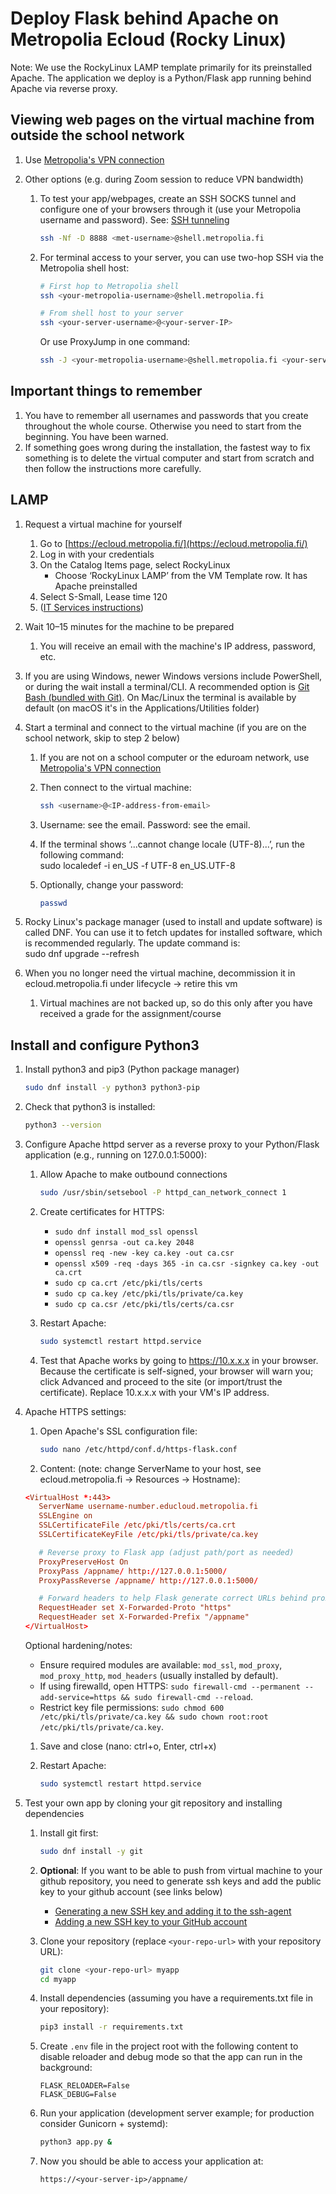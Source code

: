 # Deploy Flask behind Apache on Metropolia Ecloud (Rocky Linux)

Note: We use the RockyLinux LAMP template primarily for its preinstalled Apache. The application we deploy is a Python/Flask app running behind Apache via reverse proxy.

## Viewing web pages on the virtual machine from outside the school network

1. Use [Metropolia's VPN connection](https://wiki.metropolia.fi/display/tietohallinto/VPN-yhteys+GlobalProtect-palvelun+kautta)
2. Other options (e.g. during Zoom session to reduce VPN bandwidth)

   1. To test your app/webpages, create an SSH SOCKS tunnel and configure one of your browsers through it (use your Metropolia username and password). See: [SSH tunneling](https://tietohallinto.metropolia.fi/display/tietohallinto/SSH-tunnelointi)

      ```bash
      ssh -Nf -D 8888 <met-username>@shell.metropolia.fi
      ```

   2. For terminal access to your server, you can use two-hop SSH via the Metropolia shell host:

      ```bash
      # First hop to Metropolia shell
      ssh <your-metropolia-username>@shell.metropolia.fi

      # From shell host to your server
      ssh <your-server-username>@<your-server-IP>
      ```

      Or use ProxyJump in one command:

      ```bash
      ssh -J <your-metropolia-username>@shell.metropolia.fi <your-server-username>@<your-server-IP>
      ```

## Important things to remember

1. You have to remember all usernames and passwords that you create throughout the whole course. Otherwise you need to start from the beginning. You have been warned.
2. If something goes wrong during the installation, the fastest way to fix something is to delete the virtual computer and start from scratch and then follow the instructions more carefully.

## LAMP

1. Request a virtual machine for yourself

   1. Go to [https://ecloud.metropolia.fi/](https://ecloud.metropolia.fi/)
   2. Log in with your credentials
   3. On the Catalog Items page, select RockyLinux
      - Choose ‘RockyLinux LAMP’ from the VM Template row. It has Apache preinstalled
   4. Select S-Small, Lease time 120
   5. ([IT Services instructions](https://wiki.metropolia.fi/pages/viewpage.action?pageId=257364221))

2. Wait 10–15 minutes for the machine to be prepared

   1. You will receive an email with the machine's IP address, password, etc.

3. If you are using Windows, newer Windows versions include PowerShell, or during the wait install a terminal/CLI. A recommended option is [Git Bash (bundled with Git)](https://git-scm.com/downloads). On Mac/Linux the terminal is available by default (on macOS it's in the Applications/Utilities folder)

4. Start a terminal and connect to the virtual machine (if you are on the school network, skip to step 2 below)

   1. If you are not on a school computer or the eduroam network, use [Metropolia's VPN connection](https://wiki.metropolia.fi/pages/viewpage.action?pageId=149652071)
   2. Then connect to the virtual machine:

      ```bash
      ssh <username>@<IP-address-from-email>
      ```

   3. Username: see the email. Password: see the email.
   4. If the terminal shows ‘...cannot change locale (UTF-8)...’, run the following command:  
      sudo localedef -i en_US -f UTF-8 en_US.UTF-8
   5. Optionally, change your password:

      ```bash
      passwd
      ```

5. Rocky Linux's package manager (used to install and update software) is called DNF. You can use it to fetch updates for installed software, which is recommended regularly. The update command is:  
   sudo dnf upgrade --refresh

6. When you no longer need the virtual machine, decommission it in ecloud.metropolia.fi under lifecycle -> retire this vm
   1. Virtual machines are not backed up, so do this only after you have received a grade for the assignment/course

## Install and configure Python3

1. Install python3 and pip3 (Python package manager)

   ```bash
   sudo dnf install -y python3 python3-pip
   ```

2. Check that python3 is installed:

   ```bash
   python3 --version
   ```

3. Configure Apache httpd server as a reverse proxy to your Python/Flask application (e.g., running on 127.0.0.1:5000):

   1. Allow Apache to make outbound connections

      ```bash
      sudo /usr/sbin/setsebool -P httpd_can_network_connect 1
      ```

   2. Create certificates for HTTPS:

      - `sudo dnf install mod_ssl openssl`
      - `openssl genrsa -out ca.key 2048`
      - `openssl req -new -key ca.key -out ca.csr`
      - `openssl x509 -req -days 365 -in ca.csr -signkey ca.key -out ca.crt`
      - `sudo cp ca.crt /etc/pki/tls/certs`
      - `sudo cp ca.key /etc/pki/tls/private/ca.key`
      - `sudo cp ca.csr /etc/pki/tls/certs/ca.csr`

   3. Restart Apache:

      ```bash
      sudo systemctl restart httpd.service
      ```

   4. Test that Apache works by going to <https://10.x.x.x> in your browser. Because the certificate is self-signed, your browser will warn you; click Advanced and proceed to the site (or import/trust the certificate). Replace 10.x.x.x with your VM's IP address.

4. Apache HTTPS settings:

   1. Open Apache's SSL configuration file:

      ```bash
      sudo nano /etc/httpd/conf.d/https-flask.conf
      ```

   2. Content: (note: change ServerName to your host, see ecloud.metropolia.fi -> Resources -> Hostname):

   ```conf
   <VirtualHost *:443>
      ServerName username-number.educloud.metropolia.fi
      SSLEngine on
      SSLCertificateFile /etc/pki/tls/certs/ca.crt
      SSLCertificateKeyFile /etc/pki/tls/private/ca.key

      # Reverse proxy to Flask app (adjust path/port as needed)
      ProxyPreserveHost On
      ProxyPass /appname/ http://127.0.0.1:5000/
      ProxyPassReverse /appname/ http://127.0.0.1:5000/

      # Forward headers to help Flask generate correct URLs behind proxy
      RequestHeader set X-Forwarded-Proto "https"
      RequestHeader set X-Forwarded-Prefix "/appname"
   </VirtualHost>
   ```

   Optional hardening/notes:

   - Ensure required modules are available: `mod_ssl`, `mod_proxy`, `mod_proxy_http`, `mod_headers` (usually installed by default).
   - If using firewalld, open HTTPS: `sudo firewall-cmd --permanent --add-service=https && sudo firewall-cmd --reload`.
   - Restrict key file permissions: `sudo chmod 600 /etc/pki/tls/private/ca.key && sudo chown root:root /etc/pki/tls/private/ca.key`.

   1. Save and close (nano: ctrl+o, Enter, ctrl+x)
   2. Restart Apache:

      ```bash
      sudo systemctl restart httpd.service
      ```

5. Test your own app by cloning your git repository and installing dependencies

   1. Install git first:

      ```bash
      sudo dnf install -y git
      ```

   2. **Optional**: If you want to be able to push from virtual machine to your github repository, you need to generate ssh keys and add the public key to your github account (see links below)

      - [Generating a new SSH key and adding it to the ssh-agent](https://docs.github.com/en/authentication/connecting-to-github-with-ssh/generating-a-new-ssh-key-and-adding-it-to-the-ssh-agent)
      - [Adding a new SSH key to your GitHub account](https://docs.github.com/en/authentication/connecting-to-github-with-ssh/adding-a-new-ssh-key-to-your-github-account)

   3. Clone your repository (replace `<your-repo-url>` with your repository URL):

      ```bash
      git clone <your-repo-url> myapp
      cd myapp
      ```

   4. Install dependencies (assuming you have a requirements.txt file in your repository):

      ```bash
      pip3 install -r requirements.txt
      ```

   5. Create `.env` file in the project root with the following content to disable reloader and debug mode so that the app can run in the background:

      ```dotenv
      FLASK_RELOADER=False
      FLASK_DEBUG=False
      ```

   6. Run your application (development server example; for production consider Gunicorn + systemd):

      ```bash
      python3 app.py &
      ```

   7. Now you should be able to access your application at:

      ```text
      https://<your-server-ip>/appname/
      ```
